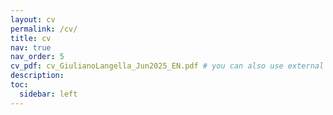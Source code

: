```yaml
---
layout: cv
permalink: /cv/
title: cv
nav: true
nav_order: 5
cv_pdf: cv_GiulianoLangella_Jun2025_EN.pdf # you can also use external links here
description:
toc:
  sidebar: left
---
```

